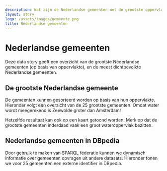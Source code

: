 ```yaml
---
description: Wat zijn de Nederlandse gemeenten met de grootste oppervlakte?  En welke gemeenten hebben de meeste inwoners?
layout: story
logo: /assets/images/gemeente.png
title: Nederlandse gemeenten
---
```


<h1>Nederlandse gemeenten</h1>

<p>Deze data story geeft een overzicht van de grootste Nederlandse gemeenten (op basis van oppervlakte), en de meest dichtbevolkte Nederlandse gemeenten.</p>

<h2>De grootste Nederlandse gemeente</h2>

<p>De gemeenten kunnen gesorteerd worden op basis van hun oppervlakte.  Hieronder volgt een overzicht van de 25 grootste gemeenten.  Omdat water wordt meegerekend is Zeewolde groter dan Amsterdam!</p>

<query data-endpoint="https://data.pdok.nl/sparql"
       data-query-ref="grootste-gemeente.rq"
       data-output="gchart"
       data-config="http://0.0.0.0:4000/stories/gemeente/#query=prefix%20bag%3A%20%3Chttp%3A%2F%2Fbag.basisregistraties.overheid.nl%2Fdef%2Fbag%23%3E%0Aprefix%20begrip%3A%20%3Chttp%3A%2F%2Fbag.basisregistraties.overheid.nl%2Fid%2Fbegrip%2F%3E%0Aprefix%20geo%3A%20%3Chttp%3A%2F%2Fwww.opengis.net%2Font%2Fgeosparql%23%3E%0Aprefix%20geof%3A%20%3Chttp%3A%2F%2Fwww.opengis.net%2Fdef%2Ffunction%2Fgeosparql%2F%3E%0Aprefix%20rdfs%3A%20%3Chttp%3A%2F%2Fwww.w3.org%2F2000%2F01%2Frdf-schema%23%3E%0Aprefix%20uom%3A%20%3Chttp%3A%2F%2Fwww.opengis.net%2Fdef%2Fuom%2FOGC%2F1.0%2F%3E%0Aselect%20%3FgemeenteOppervlakte%20%3FgemeenteNaam%20%7B%0A%20%20%7B%0A%20%20%20%20select%20*%20%7B%0A%20%20%20%20%20%20%3Fgemeente%20bag%3AnaamWoonplaats%20%3FgemeenteNaam%20%3B%0A%20%20%20%20%20%20%20%20%20%20%20%20%20%20%20%20bag%3Astatus%20begrip%3AWoonplaatsAangewezen%20%3B%0A%20%20%20%20%20%20%20%20%20%20%20%20%20%20%20%20geo%3AhasGeometry%2Fgeo%3AasWKT%20%3FgemeenteWkt%20.%0A%20%20%20%20%20%20filter%20not%20exists%20%7B%0A%20%20%20%20%20%20%20%20%3Fgemeente%20rdfs%3AisDefinedBy%2Fbag%3AeindGeldigheid%20%3Feind%20%20.%0A%20%20%20%20%20%20%7D%0A%20%20%20%20%7D%0A%20%20%7D%0A%20%20bind(geof%3Aenvelope(%3FgemeenteWkt)%20as%20%3FgemeenteBoundingBox)%0A%20%20bind('%5EPOLYGON%5C%5Cs%5C%5C(%5C%5C((%5B0-9%5D*%5C%5C.%5B0-9%5D*)%5C%5Cs(%5B0-9%5D*%5C%5C.%5B0-9%5D*)%5C%5C%2C%5C%5Cs(%5B0-9%5D*%5C%5C.%5B0-9%5D*)%5C%5Cs(%5B0-9%5D*%5C%5C.%5B0-9%5D*)%5C%5C%2C%5C%5Cs(%5B0-9%5D*%5C%5C.%5B0-9%5D*)%5C%5Cs(%5B0-9%5D*%5C%5C.%5B0-9%5D*)%5C%5C%2C%5C%5Cs(%5B0-9%5D*%5C%5C.%5B0-9%5D*)%5C%5Cs(%5B0-9%5D*%5C%5C.%5B0-9%5D*).*%5C%5C)%5C%5C)%24'%20as%20%3Fregex)%0A%20%20bind(replace(str(%3FgemeenteBoundingBox)%2C%20%3Fregex%2C%20'%241')%20as%20%3Fx1)%0A%20%20bind(replace(str(%3FgemeenteBoundingBox)%2C%20%3Fregex%2C%20'%242')%20as%20%3Fy1)%0A%20%20bind(replace(str(%3FgemeenteBoundingBox)%2C%20%3Fregex%2C%20'%245')%20as%20%3Fx2)%0A%20%20bind(replace(str(%3FgemeenteBoundingBox)%2C%20%3Fregex%2C%20'%244')%20as%20%3Fy2)%0A%20%20bind(geof%3Adistance(%0A%20%20%20%20strdt(concat('Point%20('%2Cstr(%3Fx1)%2C'%20'%2Cstr(%3Fy1)%2C')')%2C%20geo%3AwktLiteral)%2C%0A%20%20%20%20strdt(concat('Point%20('%2Cstr(%3Fx2)%2C'%20'%2Cstr(%3Fy1)%2C')')%2C%20geo%3AwktLiteral)%2C%0A%20%20%20%20uom%3Ametre)%20as%20%3Fx)%0A%20%20bind(geof%3Adistance(%0A%20%20%20%20strdt(concat('Point%20('%2Cstr(%3Fx1)%2C'%20'%2Cstr(%3Fy1)%2C')')%2C%20geo%3AwktLiteral)%2C%0A%20%20%20%20strdt(concat('Point%20('%2Cstr(%3Fx1)%2C'%20'%2Cstr(%3Fy2)%2C')')%2C%20geo%3AwktLiteral)%2C%0A%20%20%20%20uom%3Ametre)%20as%20%3Fy)%0A%20%20bind(%3Fx%20*%20%3Fy%20as%20%3FgemeenteOppervlakte)%0A%7D%0Aorder%20by%20desc(%3FgemeenteOppervlakte)%0Alimit%2025%0A&endpoint=https%3A%2F%2Fdata.pdok.nl%2Fsparql&requestMethod=POST&tabTitle=Query&headers=%7B%7D&contentTypeConstruct=text%2Fturtle%2C*%2F*%3Bq%3D0.9&contentTypeSelect=application%2Fsparql-results%2Bjson%2C*%2F*%3Bq%3D0.9&outputFormat=gchart&outputSettings=%7B%22chartConfig%22%3A%7B%22dataTable%22%3A%7B%22cols%22%3A%5B%7B%22id%22%3A%22%22%2C%22label%22%3A%22gemeenteOppervlakte%22%2C%22pattern%22%3A%22%22%2C%22type%22%3A%22number%22%7D%2C%7B%22id%22%3A%22%22%2C%22label%22%3A%22gemeenteNaam%22%2C%22pattern%22%3A%22%22%2C%22type%22%3A%22string%22%7D%5D%2C%22rows%22%3A%5B%7B%22c%22%3A%5B%7B%22v%22%3A1241609138.6910195%2C%22p%22%3A%7B%7D%7D%2C%7B%22v%22%3A%22Lelystad%22%7D%5D%7D%2C%7B%22c%22%3A%5B%7B%22v%22%3A749256816.3050085%2C%22p%22%3A%7B%7D%7D%2C%7B%22v%22%3A%22Harlingen%22%7D%5D%7D%2C%7B%22c%22%3A%5B%7B%22v%22%3A680653363.5754341%2C%22p%22%3A%7B%7D%7D%2C%7B%22v%22%3A%22Almere%22%7D%5D%7D%2C%7B%22c%22%3A%5B%7B%22v%22%3A606767588.3636124%2C%22p%22%3A%7B%7D%7D%2C%7B%22v%22%3A%22Vlieland%22%7D%5D%7D%2C%7B%22c%22%3A%5B%7B%22v%22%3A589730519.004331%2C%22p%22%3A%7B%7D%7D%2C%7B%22v%22%3A%22West-Terschelling%22%7D%5D%7D%2C%7B%22c%22%3A%5B%7B%22v%22%3A549248804.8456281%2C%22p%22%3A%7B%7D%7D%2C%7B%22v%22%3A%22Warffum%22%7D%5D%7D%2C%7B%22c%22%3A%5B%7B%22v%22%3A472269682.7869555%2C%22p%22%3A%7B%7D%7D%2C%7B%22v%22%3A%22Zeewolde%22%7D%5D%7D%2C%7B%22c%22%3A%5B%7B%22v%22%3A406865507.9866302%2C%22p%22%3A%7B%7D%7D%2C%7B%22v%22%3A%22Amsterdam%22%7D%5D%7D%2C%7B%22c%22%3A%5B%7B%22v%22%3A394100325.89137703%2C%22p%22%3A%7B%7D%7D%2C%7B%22v%22%3A%22Oosterend%22%7D%5D%7D%2C%7B%22c%22%3A%5B%7B%22v%22%3A387189677.60611784%2C%22p%22%3A%7B%7D%7D%2C%7B%22v%22%3A%22Formerum%22%7D%5D%7D%2C%7B%22c%22%3A%5B%7B%22v%22%3A346992815.50879306%2C%22p%22%3A%7B%7D%7D%2C%7B%22v%22%3A%22Den%20Oever%22%7D%5D%7D%2C%7B%22c%22%3A%5B%7B%22v%22%3A342494390.1822642%2C%22p%22%3A%7B%7D%7D%2C%7B%22v%22%3A%22Wieringerwerf%22%7D%5D%7D%2C%7B%22c%22%3A%5B%7B%22v%22%3A327759246.02269155%2C%22p%22%3A%7B%7D%7D%2C%7B%22v%22%3A%22Makkum%22%7D%5D%7D%2C%7B%22c%22%3A%5B%7B%22v%22%3A324564980.982055%2C%22p%22%3A%7B%7D%7D%2C%7B%22v%22%3A%22Schiermonnikoog%22%7D%5D%7D%2C%7B%22c%22%3A%5B%7B%22v%22%3A318867910.3229161%2C%22p%22%3A%7B%7D%7D%2C%7B%22v%22%3A%22Dronten%22%7D%5D%7D%2C%7B%22c%22%3A%5B%7B%22v%22%3A288101004.6983224%2C%22p%22%3A%7B%7D%7D%2C%7B%22v%22%3A%22Medemblik%22%7D%5D%7D%2C%7B%22c%22%3A%5B%7B%22v%22%3A272727792.0836211%2C%22p%22%3A%7B%7D%7D%2C%7B%22v%22%3A%22De%20Cocksdorp%22%7D%5D%7D%2C%7B%22c%22%3A%5B%7B%22v%22%3A264575460.0930603%2C%22p%22%3A%7B%7D%7D%2C%7B%22v%22%3A%22Biddinghuizen%22%7D%5D%7D%2C%7B%22c%22%3A%5B%7B%22v%22%3A256128916.84254858%2C%22p%22%3A%7B%7D%7D%2C%7B%22v%22%3A%22Urk%22%7D%5D%7D%2C%7B%22c%22%3A%5B%7B%22v%22%3A249696807.28376466%2C%22p%22%3A%7B%7D%7D%2C%7B%22v%22%3A%22Delfzijl%22%7D%5D%7D%2C%7B%22c%22%3A%5B%7B%22v%22%3A241866059.98799965%2C%22p%22%3A%7B%7D%7D%2C%7B%22v%22%3A%22Swifterbant%22%7D%5D%7D%2C%7B%22c%22%3A%5B%7B%22v%22%3A231111417.17486167%2C%22p%22%3A%7B%7D%7D%2C%7B%22v%22%3A%22Zwolle%22%7D%5D%7D%2C%7B%22c%22%3A%5B%7B%22v%22%3A226168940.8365932%2C%22p%22%3A%7B%7D%7D%2C%7B%22v%22%3A%22Rotterdam%22%7D%5D%7D%2C%7B%22c%22%3A%5B%7B%22v%22%3A221961228.838857%2C%22p%22%3A%7B%7D%7D%2C%7B%22v%22%3A%22Dordrecht%22%7D%5D%7D%2C%7B%22c%22%3A%5B%7B%22v%22%3A213153529.26633477%2C%22p%22%3A%7B%7D%7D%2C%7B%22v%22%3A%22Enschede%22%7D%5D%7D%5D%7D%2C%22options%22%3A%7B%22annotations%22%3A%7B%22domain%22%3A%7B%7D%7D%2C%22legacyScatterChartLabels%22%3Atrue%2C%22isStacked%22%3Afalse%2C%22booleanRole%22%3A%22certainty%22%2C%22vAxes%22%3A%5B%7B%22minValue%22%3Anull%2C%22maxValue%22%3Anull%2C%22viewWindow%22%3Anull%2C%22viewWindowMode%22%3Anull%2C%22useFormatFromData%22%3Atrue%7D%2C%7B%22useFormatFromData%22%3Atrue%7D%5D%2C%22hAxis%22%3A%7B%22viewWindow%22%3A%7B%22max%22%3Anull%2C%22min%22%3Anull%7D%2C%22minValue%22%3Anull%2C%22maxValue%22%3Anull%2C%22useFormatFromData%22%3Atrue%7D%2C%22series%22%3A%7B%220%22%3A%7B%22hasAnnotations%22%3Atrue%7D%7D%2C%22legend%22%3A%22top%22%2C%22width%22%3A%22100%25%22%2C%22height%22%3A%22100%25%22%7D%2C%22state%22%3A%7B%7D%2C%22view%22%3A%7B%22columns%22%3A%5B%7B%22calc%22%3A%22emptyString%22%2C%22sourceColumn%22%3A0%2C%22type%22%3A%22string%22%7D%2C0%2C%7B%22sourceColumn%22%3A1%2C%22properties%22%3A%7B%22role%22%3A%22annotation%22%7D%2C%22label%22%3A%22gemeenteNaam%22%7D%5D%2C%22rows%22%3Anull%7D%2C%22isDefaultVisualization%22%3Afalse%2C%22chartType%22%3A%22BarChart%22%7D%7D">
</query>

<p>Hetzelfde resultaat kan ook op een kaart getoond worden.  Merk op
dat de grootste gemeenten inderdaad vaak een groot wateroppervlak
bezitten.</p>

<query data-endpoint="https://data.pdok.nl/sparql"
       data-output="geo"
       data-query-ref="grootste-gemeente-geo.rq">
</query>

<h2>Nederlandse gemeenten in DBpedia</h2>

<p>Door gebruik te maken van SPARQL federatie kunnen we dynamisch
informatie over gemeenten opvragen uit andere datasets.  Hieronder
tonen we voor 25 gemeenten een externe identifier in DBpedia.</p>

<query data-endpoint="https://data.pdok.nl/sparql"
       data-output="geo"
       data-query-ref="meest-dichtbevolkte-gemeente.rq">
</query>

